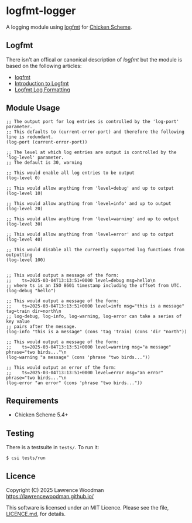 logfmt-logger
=============
A logging module using [logfmt](https://brandur.org/logfmt) for [Chicken Scheme](https://call-cc.org/).


Logfmt
-------
There isn't an offical or canonical description of _logfmt_ but the module is based on the following articles:
* [logfmt](https://brandur.org/logfmt)
* [Introduction to Logfmt](https://betterstack.com/community/guides/logging/logfmt/)
* [Logfmt Log Formatting](https://docs.appsignal.com/logging/formatting/logfmt.html)


Module Usage
------------

```
;; The output port for log entries is controlled by the 'log-port' parameter.
;; This defaults to (current-error-port) and therefore the following line is redundant.
(log-port (current-error-port))

;; The level at which log entries are output is controlled by the 'log-level' parameter.
;; The default is 30, warning

;; This would enable all log entries to be output
(log-level 0)

;; This would allow anything from 'level=debug' and up to output
(log-level 10)

;; This would allow anything from 'level=info' and up to output
(log-level 20)

;; This would allow anything from 'level=warning' and up to output
(log-level 30)

;; This would allow anything from 'level=error' and up to output
(log-level 40)

;; This would disable all the currently supported log functions from outputting
(log-level 100)


;; This would output a message of the form:
;;    ts=2025-03-04T13:13:51+0000 level=debug msg=hello\n
;; where ts is an ISO 8601 timestamp including the offset from UTC.
(log-debug "hello")

;; This would output a message of the form:
;;    ts=2025-03-04T13:13:51+0000 level=info msg="this is a message" tag=train dir=north\n
;; log-debug, log-info, log-warning, log-error can take a series of key value
;; pairs after the message.
(log-info "this is a message" (cons 'tag 'train) (cons 'dir "north"))

;; This would output a message of the form:
;;    ts=2025-03-04T13:13:51+0000 level=warning msg="a message" phrase="two birds..."\n
(log-warning "a message" (cons 'phrase "two birds..."))

;; This would output an error of the form:
;;    ts=2025-03-04T13:13:51+0000 level=error msg="an error" phrase="two birds..."\n
(log-error "an error" (cons 'phrase "two birds..."))
```



Requirements
------------
* Chicken Scheme 5.4+


Testing
-------
There is a testsuite in `tests/`.  To run it:

    $ csi tests/run


Licence
-------
Copyright (C) 2025 Lawrence Woodman <https://lawrencewoodman.github.io/>

This software is licensed under an MIT Licence.  Please see the file, [LICENCE.md](https://github.com/lawrencewoodman/logfmt-logger-egg/blob/master/LICENCE.md), for details.

